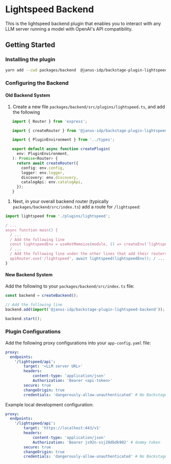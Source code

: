 # Lightspeed Backend

This is the lightspeed backend plugin that enables you to interact with any LLM server running a model with OpenAI's API compatibility.

## Getting Started

### Installing the plugin

```bash
yarn add --cwd packages/backend  @janus-idp/backstage-plugin-lightspeed-backend
```

### Configuring the Backend

#### Old Backend System

1. Create a new file `packages/backend/src/plugins/lightspeed.ts`, and add the following

```ts title="packages/backend/src/plugins/lightspeed.ts"
   import { Router } from 'express';

   import { createRouter } from '@janus-idp/backstage-plugin-lightspeed-backend';

   import { PluginEnvironment } from '../types';

   export default async function createPlugin(
     env: PluginEnvironment,
   ): Promise<Router> {
     return await createRouter({
       config: env.config,
       logger: env.logger,
       discovery: env.discovery,
       catalogApi: env.catalogApi,
     });
   }
```


1. Next, in your overall backend router (typically `packages/backend/src/index.ts`) add a route for `/lightspeed`:

```ts title="packages/backend/src/index.ts"
import lightspeed from './plugins/lightspeed';

/ ...
async function main() {
  / ...
  / Add the following line
  const lightspeedEnv = useHotMemoize(module, () => createEnv('lightspeed'));
  / ...
  / Add the following line under the other lines that add their routers to apiRouter
  apiRouter.use('/lightspeed', await lightspeed(lightspeedEnv)); / ...
}
```

#### New Backend System

Add the following to your `packages/backend/src/index.ts` file:

```ts title="packages/backend/src/index.ts"
const backend = createBackend();

// Add the following line
backend.add(import('@janus-idp/backstage-plugin-lightspeed-backend'));

backend.start();
```

### Plugin Configurations

Add the following proxy configurations into your `app-config.yaml` file:

```yaml
proxy:
  endpoints:
    '/lightspeed/api':
        target: '<LLM server URL>'
        headers:
            content-type: 'application/json'
            Authorization: 'Bearer <api-token>'
        secure: true
        changeOrigin: true
        credentials: 'dangerously-allow-unauthenticated' # No Backstage credentials are required to access this proxy target
```

Example local development configuration:

```yaml
proxy:
  endpoints:
    '/lightspeed/api':
        target: 'https://localhost:443/v1'
        headers:
            content-type: 'application/json'
            Authorization: 'Bearer js92n-ssj28dbdk902' # dummy token
        secure: true
        changeOrigin: true
        credentials: 'dangerously-allow-unauthenticated' # No Backstage credentials are required to access this proxy target
```

